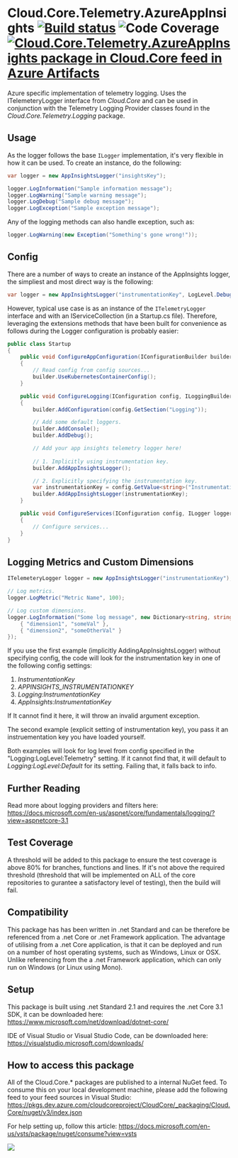 # **Cloud.Core.Telemetry.AzureAppInsights** [![Build status](https://dev.azure.com/cloudcoreproject/CloudCore/_apis/build/status/Cloud.Core/Cloud.Core.Telemetry.AzureAppInsights_Package)](https://dev.azure.com/cloudcoreproject/CloudCore/_build/latest?definitionId=10) ![Code Coverage](https://cloud1core.blob.core.windows.net/codecoveragebadges/Cloud.Core.Telemetry.AzureAppInsights-LineCoverage.png) [![Cloud.Core.Telemetry.AzureAppInsights package in Cloud.Core feed in Azure Artifacts](https://feeds.dev.azure.com/cloudcoreproject/dfc5e3d0-a562-46fe-8070-7901ac8e64a0/_apis/public/Packaging/Feeds/8949198b-5c74-42af-9d30-e8c462acada6/Packages/77080b8d-f547-4193-b2a1-6cdfd7eb6719/Badge)](https://dev.azure.com/cloudcoreproject/CloudCore/_packaging?_a=package&feed=8949198b-5c74-42af-9d30-e8c462acada6&package=77080b8d-f547-4193-b2a1-6cdfd7eb6719&preferRelease=true)



<div id="description">
	
Azure specific implementation of telemetry logging.  Uses the ITelemeteryLogger interface from _Cloud.Core_ and can be used in conjunction with the Telemetry Logging
Provider classes found in the _Cloud.Core.Telemetry.Logging_ package.

</div>

## Usage

As the logger follows the base `ILogger` implementation, it's very flexible in how it can be used.  To create an instance, do the following:

```csharp
var logger = new AppInsightsLogger("insightsKey");

logger.LogInformation("Sample information message");
logger.LogWarning("Sample warning message");
logger.LogDebug("Sample debug message");
logger.LogException("Sample exception message");
```

Any of the logging methods can also handle exception, such as:

```csharp
logger.LogWarning(new Exception("Something's gone wrong!"));
```

## Config

There are a number of ways to create an instance of the AppInsights logger, the simpliest and most direct way is the following:

```csharp
var logger = new AppInsightsLogger("instrumentationKey", LogLevel.Debug);
```

However, typical use case is as an instance of the `ITelemetryLogger` interface and with an IServiceCollection (in a Startup.cs file).  Therefore, leveraging the extensions methods that have been built for convenience as follows during the Logger configuration is probably easier:

```csharp
public class Startup
{
    public void ConfigureAppConfiguration(IConfigurationBuilder builder)
    {
        // Read config from config sources...
        builder.UseKubernetesContainerConfig();
    }

    public void ConfigureLogging(IConfiguration config, ILoggingBuilder builder)
    {
        builder.AddConfiguration(config.GetSection("Logging"));

        // Add some default loggers.
        builder.AddConsole();
        builder.AddDebug();

        // Add your app insights telemetry logger here!
        
        // 1. Implicitly using instrumentation key.
        builder.AddAppInsightsLogger();

        // 2. Explicitly specifying the instrumentation key.
        var instrumentationKey = config.GetValue<string>("InstrumentationKey");
        builder.AddAppInsightsLogger(instrumentationKey);
    }

    public void ConfigureServices(IConfiguration config, ILogger logger, IServiceCollection services)
    {
        // Configure services...
    }
}
```

## Logging Metrics and Custom Dimensions

```csharp
ITelemeteryLogger logger = new AppInsightsLogger("instrumentationKey");

// Log metrics.
logger.LogMetric("Metric Name", 100);

// Log custom dimensions.
logger.LogInformation("Some log message", new Dictionary<string, string> { 
	{ "dimension1", "someVal" },
	{ "dimension2", "someOtherVal" }
});
```

If you use the first example (implicitly AddingAppInsightsLogger) without specifying config, the code will look for the instrumentation key in one of the following config settings:

1. _InstrumentationKey_
2. _APPINSIGHTS_INSTRUMENTATIONKEY_
3. _Logging:InstrumentationKey_
4. _AppInsights:InstrumentationKey_

If It cannot find it here, it will throw an invalid argument exception.

The second example (explicit setting of instrumentation key), you pass it an instruementation key you have loaded yourself.

Both examples will look for log level from config specified in the "Logging:LogLevel:Telemetry" setting.  If it cannot find that, it will default to _Logging:LogLevel:Default_ for its setting.  Failing that, it falls back to info.

## Further Reading

Read more about logging providers and filters here:
https://docs.microsoft.com/en-us/aspnet/core/fundamentals/logging/?view=aspnetcore-3.1

## Test Coverage
A threshold will be added to this package to ensure the test coverage is above 80% for branches, functions and lines.  If it's not above the required threshold 
(threshold that will be implemented on ALL of the core repositories to gurantee a satisfactory level of testing), then the build will fail.

## Compatibility
This package has has been written in .net Standard and can be therefore be referenced from a .net Core or .net Framework application. The advantage of utilising from a .net Core application, 
is that it can be deployed and run on a number of host operating systems, such as Windows, Linux or OSX.  Unlike referencing from the a .net Framework application, which can only run on 
Windows (or Linux using Mono).
 
## Setup
This package is built using .net Standard 2.1 and requires the .net Core 3.1 SDK, it can be downloaded here: 
https://www.microsoft.com/net/download/dotnet-core/

IDE of Visual Studio or Visual Studio Code, can be downloaded here:
https://visualstudio.microsoft.com/downloads/

## How to access this package
All of the Cloud.Core.* packages are published to a internal NuGet feed.  To consume this on your local development machine, please add the following feed to your feed sources in Visual Studio:
https://pkgs.dev.azure.com/cloudcoreproject/CloudCore/_packaging/Cloud.Core/nuget/v3/index.json
 
For help setting up, follow this article: https://docs.microsoft.com/en-us/vsts/package/nuget/consume?view=vsts


<img src="https://cloud1core.blob.core.windows.net/icons/cloud_core_small.PNG" />
